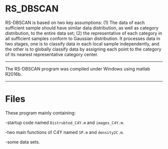 # RS_DBSCAN
RS-DBSCAN is based on two key assumptions: (1) The data of each sufficient sample should have similar data distribution, as well as category distribution, to the entire data set; (2) the representative of each category in all sufficient samples conform to Gaussian distribution. It processes data in two stages, one is to classify data in each local sample independently, and the other is to globally classify data by assigning each point to the category of its nearest representative category center.

***********************************************************************************
The RS-DBSCAN program was compiled under Windows using matlab R2016b.
***********************************************************************************

Files
===================================================================================
These program mainly containing:

-startup code named `Distrubted_C4Y.m` and `images_C4Y.m`.

-two main functions of C4Y named `SP.m` and `density2C.m`.

-some data sets.

